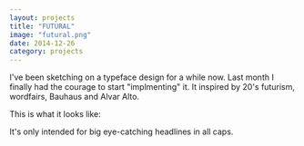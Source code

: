 ```yaml
---
layout: projects
title: "FUTURAL"
image: "futural.png"
date: 2014-12-26
category: projects
---
```


I've been sketching on a typeface design for a while now.
Last month I finally had the courage to start "implmenting" it.
It inspired by 20's futurism, wordfairs, Bauhaus and Alvar Alto.

This is what it looks like:

It's only intended for big eye-catching headlines in all caps.
